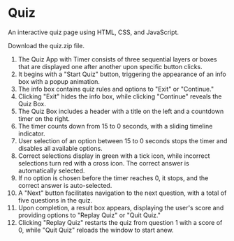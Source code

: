 # Quiz
An interactive quiz page using HTML, CSS, and JavaScript.

Download the quiz.zip file.

1) The Quiz App with Timer consists of three sequential layers or boxes that are displayed one after another upon specific button clicks.
2) It begins with a "Start Quiz" button, triggering the appearance of an info box with a popup animation.
3) The info box contains quiz rules and options to "Exit" or "Continue."
4) Clicking "Exit" hides the info box, while clicking "Continue" reveals the Quiz Box.
5) The Quiz Box includes a header with a title on the left and a countdown timer on the right.
6) The timer counts down from 15 to 0 seconds, with a sliding timeline indicator.
7) User selection of an option between 15 to 0 seconds stops the timer and disables all available options.
8) Correct selections display in green with a tick icon, while incorrect selections turn red with a cross icon. The correct answer is automatically selected.
9) If no option is chosen before the timer reaches 0, it stops, and the correct answer is auto-selected.
10) A "Next" button facilitates navigation to the next question, with a total of five questions in the quiz.
11) Upon completion, a result box appears, displaying the user's score and providing options to "Replay Quiz" or "Quit Quiz."
12) Clicking "Replay Quiz" restarts the quiz from question 1 with a score of 0, while "Quit Quiz" reloads the window to start anew.

